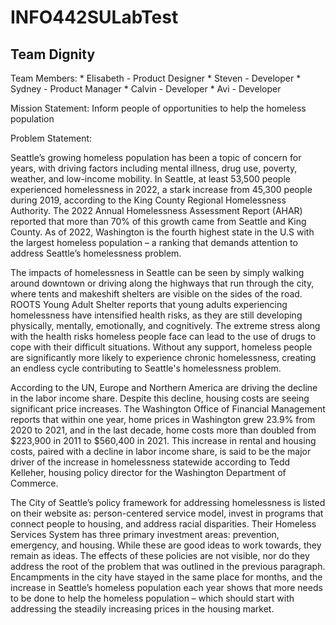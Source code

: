 # INFO442SULabTest

<!-- Added Header -->
## Team Dignity

Team Members:
	* Elisabeth - Product Designer
	* Steven - Developer
	* Sydney - Product Manager
	* Calvin - Developer
	* Avi - Developer

Mission Statement: Inform people of opportunities to help the homeless population

Problem Statement: 

Seattle’s growing homeless population has been a topic of concern for years, with driving factors including mental illness, drug use, poverty, weather, and low-income mobility. In Seattle, at least 53,500 people experienced homelessness in 2022, a stark increase from 45,300 people during 2019, according to the King County Regional Homelessness Authority. The 2022 Annual Homelessness Assessment Report (AHAR) reported that more than 70% of this growth came from Seattle and King County. As of 2022, Washington is the fourth highest state in the U.S with the largest homeless population – a ranking that demands attention to address Seattle’s homelessness problem. 

The impacts of homelessness in Seattle can be seen by simply walking around downtown or driving along the highways that run through the city, where tents and makeshift shelters are visible on the sides of the road. ROOTS Young Adult Shelter reports that young adults experiencing homelessness have intensified health risks, as they are still developing physically, mentally, emotionally, and cognitively. The extreme stress along with the health risks homeless people face can lead to the use of drugs to cope with their difficult situations. Without any support, homeless people are significantly more likely to experience chronic homelessness, creating an endless cycle contributing to Seattle's homelessness problem. 

According to the UN, Europe and Northern America are driving the decline in the labor income share. Despite this decline, housing costs are seeing significant price increases. The Washington Office of Financial Management reports that within one year, home prices in Washington grew 23.9% from 2020 to 2021, and in the last decade, home costs more than doubled from $223,900 in 2011 to $560,400 in 2021. This increase in rental and housing costs, paired with a decline in labor income share, is said to be the major driver of the increase in homelessness statewide according to Tedd Kelleher, housing policy director for the Washington Department of Commerce. 

The City of Seattle’s policy framework for addressing homelessness is listed on their website as: person-centered service model, invest in programs that connect people to housing, and address racial disparities. Their Homeless Services System has three primary investment areas: prevention, emergency, and housing. While these are good ideas to work towards, they remain as ideas. The effects of these policies are not visible, nor do they address the root of the problem that was outlined in the previous paragraph. Encampments in the city have stayed in the same place for months, and the increase in Seattle’s homeless population each year shows that more needs to be done to help the homeless population – which should start with addressing the steadily increasing prices in the housing market. 

